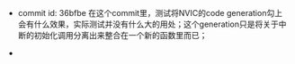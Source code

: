 * commit id: 36bfbe
在这个commit里，测试将NVIC的code generation勾上会有什么效果，实际测试并没有什么大的用处；这个generation只是将关于中断的初始化调用分离出来整合在一个新的函数里而已；

* 
